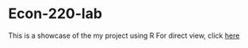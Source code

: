 # Econ-220-lab
This is a showcase of the my project using R
For direct view, click [here](https://htmlpreview.github.io/?https://github.com/jinisrighthere/Econ-220-lab/blob/main/Econ220-Lan-Final-Project.html)
